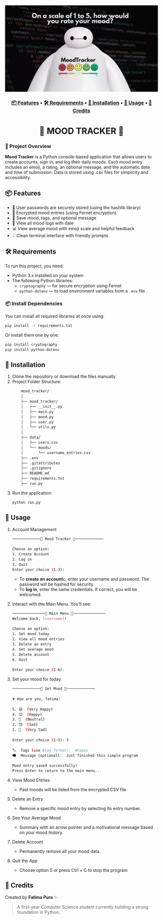![baymax logo](readme-images/baymax.jpg)

<h3 align="center">
  <a href="#-features">📦 Features</a> •
  <a href="#-requirements">🛠️ Requirements</a> •
  <a href="#-installation">🚀 Installation</a> •
  <a href="#-usage">🧪 Usage</a> •
  <a href="#-credits">👥 Credits</a> 
</h3>

<h1 align="center">
 🙂 MOOD TRACKER 🙂
</h1>

### 📌 Project Overview

**Mood Tracker** is a Python console-based application that allows users to create accounts, sign in, and log their daily moods. Each mood entry includes an emoji, a rating, an optional message, and the automatic date and time of submission. Data is stored using .csv files for simplicity and accessibility.

## 📦 Features
- 🔑 User passwords are securely stored (using the hashlib library)
- 🔐 Encrypted mood entries (using Fernet encryption)
- 📝 Save mood, tags, and optional message
- 📅 View all mood logs with date
- 📊 View average mood with emoji scale and helpful feedback
- 💡 Clean terminal interface with friendly prompts

## 🛠️ Requirements

To run this project, you need:

- Python 3.x installed on your system
- The following Python libraries:
  - `cryptography` — for secure encryption using Fernet
  - `python-dotenv` — to load environment variables from a `.env` file

### 📦 Install Dependencies

You can install all required libraries at once using:

```bash
pip install -r requirements.txt
```

Or install them one by one:

```bash
pip install cryptography
pip install python-dotenv
```

## 🚀 Installation
1. Clone the repository or download the files manually
2. Project Folder Structure:
    ```bash
        mood_tracker/
        │
        ├── mood_tracker/            
        │   ├── __init__.py
        │   ├── main.py              
        │   ├── mood.py
        │   ├── user.py
        │   └── utils.py
        │
        ├── data/
        │   ├── users.csv
        │   └── moods/
        │       └── username_entries.csv
        ├── .env                    
        ├── .gitattributes
        ├── .gitignore                   
        ├── README.md
        ├── requirements.txt
        ├── run.py 
    ```
3. Run the application:
    ```bash
    python run.py
    ```

## 🧪 Usage
1. Account Management

    ```bash
    ─────────────🙂 Mood Tracker 🙂─────────────

    Choose an option:
    1. Create Account
    2. Log in
    3. Quit
    Enter your choice (1-3):

    ```
    - To **create an account**c, enter your username and password. The password will be hashed for security.
    - To **log in**, enter the same credentials. If correct, you will be welcomed.

2. Interact with the Main Menu. You’ll see:
    ```bash
    ───────────────🙂 Main Menu 🙂───────────────
    Welcome back, [username]!

    Choose an option:
    1. Set mood today
    2. View all mood entries
    3. Delete an entry
    4. Get average mood
    5. Delete account
    6. Quit

    Enter your choice (1-6): 
    ```
3. Set your mood for today.
    ```bash
    ─────────────🙂 Set Mood 🙂─────────────

    💗 How are you, fatima?

    5. 😄  (Very Happy)
    4. 😊  (Happy)
    3. 🫤  (Neutral)
    2. 😓  (Sad)
    1. 🥲  (Very Sad)

    Enter your choice (1-5): 5

    🏷️  Tags (use #tag format):  #happy
    🗨️  Message (optional):  Just finished this simple program

    Mood entry saved successfully!
    Press Enter to return to the main menu...
    ```
4. View Mood Entries
    - Past moods will be listed from the encrypted CSV file.

5. Delete an Entry
    - Remove a specific mood entry by selecting its entry number.

6. See Your Average Mood
    - Summary with an arrow pointer and a motivational message based on your mood history.

7. Delete Account
    - Permanently remove all your mood data.

8. Quit the App
    - Choose option 5 or press Ctrl + C to stop the program

## 👥 Credits
Created by **Fatima Pura** ✨  
>A first-year Computer Science student currently building a strong foundation in Python. 


